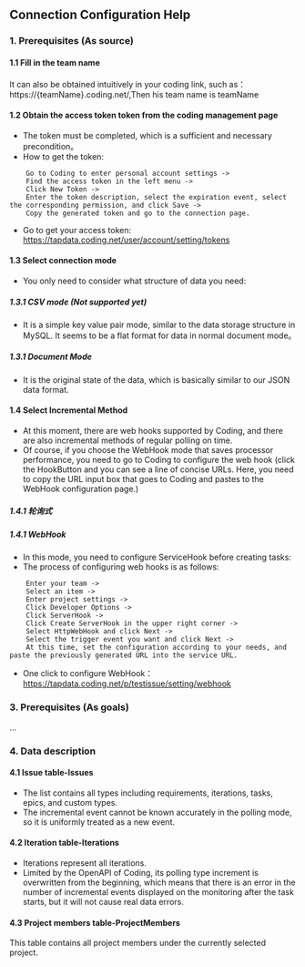 ## **Connection Configuration Help**
### **1. Prerequisites (As source)**
#### **1.1 Fill in the team name**
It can also be obtained intuitively in your coding link, such as：https://{teamName}.coding.net/,Then his team name is teamName
#### **1.2 Obtain the access token token from the coding management page**
- The token must be completed, which is a sufficient and necessary precondition。
- How to get the token:
```
    Go to Coding to enter personal account settings ->
    Find the access token in the left menu ->
    Click New Token -> 
    Enter the token description, select the expiration event, select the corresponding permission, and click Save -> 
    Copy the generated token and go to the connection page.
```
- Go to get your access token: https://tapdata.coding.net/user/account/setting/tokens
#### **1.3 Select connection mode**
- You only need to consider what structure of data you need:
##### **1.3.1 CSV mode (Not supported yet)**
- It is a simple key value pair mode, similar to the data storage structure in MySQL. It seems to be a flat format for data in normal document mode。
##### **1.3.1 Document Mode**
- It is the original state of the data, which is basically similar to our JSON data format.  
#### **1.4 Select Incremental Method**
- At this moment, there are web hooks supported by Coding, and there are also incremental methods of regular polling on time.
- Of course, if you choose the WebHook mode that saves processor performance, you need to go to Coding to configure the web hook (click the HookButton and you can see a line of concise URLs. Here, you need to copy the URL input box that goes to Coding and pastes to the WebHook configuration page.)
##### **1.4.1 轮询式**
##### **1.4.1 WebHook**
- In this mode, you need to configure ServiceHook before creating tasks:
- The process of configuring web hooks is as follows:
```
    Enter your team ->
    Select an item ->
    Enter project settings ->
    Click Developer Options ->
    Click ServerHook ->
    Click Create ServerHook in the upper right corner ->
    Select HttpWebHook and click Next ->
    Select the trigger event you want and click Next ->
    At this time, set the configuration according to your needs, and paste the previously generated URL into the service URL.
```
- One click to configure WebHook：https://tapdata.coding.net/p/testissue/setting/webhook
### **3. Prerequisites (As goals)**
...

### **4. Data description**
#### **4.1 Issue table-Issues**
- The list contains all types including requirements, iterations, tasks, epics, and custom types.
- The incremental event cannot be known accurately in the polling mode, so it is uniformly treated as a new event.

#### **4.2 Iteration table-Iterations**
- Iterations represent all iterations. 
- Limited by the OpenAPI of Coding, its polling type increment is overwritten from the beginning, which means that there is an error in the number of incremental events displayed on the monitoring after the task starts, but it will not cause real data errors.

#### **4.3 Project members table-ProjectMembers**
This table contains all project members under the currently selected project.